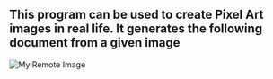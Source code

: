 ## **This program can be used to create Pixel Art images in real life. It generates the following document from a given image**

![My Remote Image](https://balintdaniel.com/public/pixel_art/pixel_art.png)
